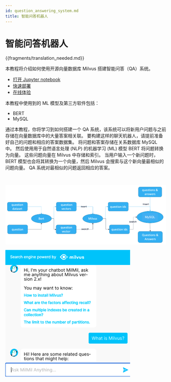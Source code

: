 ```yaml
---
id: question_answering_system.md
title: 智能问答机器人
---
```


# 智能问答机器人

{{fragments/translation_needed.md}}

本教程将介绍如何使用开源向量数据库 Milvus 搭建智能问答（QA）系统。

- [打开 Jupyter notebook](https://github.com/milvus-io/bootcamp/blob/master/solutions/question_answering_system/question_answering.ipynb)
- [快速部署](https://github.com/milvus-io/bootcamp/blob/master/solutions/question_answering_system/quick_deploy)
- [在线体验](http://35.166.123.214:8005/)

本教程中使用到的 ML 模型及第三方软件包括：

- BERT
- MySQL

通过本教程，你将学习到如何搭建一个 QA 系统，该系统可以将新用户问题与之前存储在向量数据库中的大量答案相关联。 要构建这样的聊天机器人，请提前准备好自己的问题和相应的答案数据集。 将问题和答案存储在关系数据库 MySQL 中。 然后使用用于自然语言处理 (NLP) 的机器学习 (ML) 模型 BERT 将问题转换为向量。 这些问题向量在 Milvus 中存储和索引。 当用户输入一个新问题时，BERT 模型也会将其转换为一个向量，然后 Milvus 会搜索与这个新向量最相似的问题向量。 QA 系统对最相似的问题返回相应的答案。

<br/>

![Qa_chatbot](../../../assets/qa_chatbot.png "Workflow of a QA chatbot.")

![QA_chatbot_demo](../../../assets/qa_chatbot_demo.png "Demo of a QA chatbot.")

